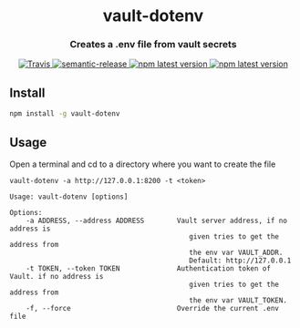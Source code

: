 <h1 align="center" style="border-bottom: none;">vault-dotenv</h1>
<h3 align="center">Creates a .env file from vault secrets</h3>
<p align="center">
  <a href="https://travis-ci.org/beogip/vault-dotenv">
    <img alt="Travis" src="https://img.shields.io/travis/beogip/vault-dotenv/master.svg">
  </a>
  <a href="https://github.com/semantic-release/semantic-release">
    <img alt="semantic-release" src="https://img.shields.io/badge/%20%20%F0%9F%93%A6%F0%9F%9A%80-semantic--release-e10079.svg">
  </a>
  <a href="https://www.npmjs.com/package/vault-dotenv">
    <img alt="npm latest version" src="https://img.shields.io/npm/v/vault-dotenv/latest.svg">
  </a>
  <a href="https://greenkeeper.io/">
    <img alt="npm latest version" src="https://badges.greenkeeper.io/beogip/vault-dotenv.svg">
  </a>
</p>

## Install

```bash
npm install -g vault-dotenv
```

## Usage

Open a terminal and cd to a directory where you want to create the file

```
vault-dotenv -a http://127.0.0.1:8200 -t <token>
```

```
Usage: vault-dotenv [options]

Options:
	-a ADDRESS, --address ADDRESS        Vault server address, if no address is
                                            given tries to get the address from
                                            the env var VAULT_ADDR.
                                            Default: http://127.0.0.1
	-t TOKEN, --token TOKEN              Authentication token of Vault. if no address is
                                            given tries to get the address from
                                            the env var VAULT_TOKEN.
	-f, --force                          Override the current .env file
```
